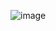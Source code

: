 ![image](https://github.com/therotherithethethe/javafxcruddemo/assets/98651796/c43b56c5-ff13-453d-8634-1195655aecae)
